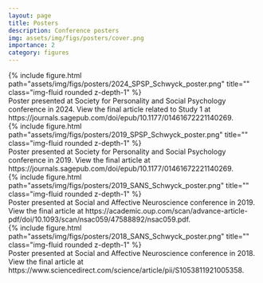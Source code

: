 ```yaml
---
layout: page
title: Posters
description: Conference posters
img: assets/img/figs/posters/cover.png
importance: 2
category: figures
---
```


<div class="row">
    <div class="col-sm mt-3 mt-md-0">
        {% include figure.html path="assets/img/figs/posters/2024_SPSP_Schwyck_poster.png" title="" class="img-fluid rounded z-depth-1" %}
    </div>
</div>
<div class="caption">
    Poster presented at Society for Personality and Social Psychology conference in 2024. View the final article related to Study 1 at https://journals.sagepub.com/doi/epub/10.1177/01461672221140269.
</div>

<div class="row">
    <div class="col-sm mt-3 mt-md-0">
        {% include figure.html path="assets/img/figs/posters/2019_SPSP_Schwyck_poster.png" title="" class="img-fluid rounded z-depth-1" %}
    </div>
</div>
<div class="caption">
    Poster presented at Society for Personality and Social Psychology conference in 2019. View the final article at https://journals.sagepub.com/doi/epub/10.1177/01461672221140269.
</div>


<div class="row">
    <div class="col-sm mt-3 mt-md-0">
        {% include figure.html path="assets/img/figs/posters/2019_SANS_Schwyck_poster.png" title="" class="img-fluid rounded z-depth-1" %}
    </div>
</div>
<div class="caption">
    Poster presented at Social and Affective Neuroscience conference in 2019. View the final article at https://academic.oup.com/scan/advance-article-pdf/doi/10.1093/scan/nsac059/47588892/nsac059.pdf.
</div>


<div class="row">
    <div class="col-sm mt-3 mt-md-0">
        {% include figure.html path="assets/img/figs/posters/2018_SANS_Schwyck_poster.png" title="" class="img-fluid rounded z-depth-1" %}
    </div>
</div>
<div class="caption">
    Poster presented at Social and Affective Neuroscience conference in 2018. View the final article at https://www.sciencedirect.com/science/article/pii/S1053811921005358.
</div>
